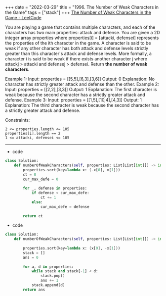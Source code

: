 +++ 
date = "2022-03-29"
title = "1996. The Number of Weak Characters in the Game"
tags = ["stack"]
+++
[The Number of Weak Characters in the Game - LeetCode](https://leetcode.com/problems/the-number-of-weak-characters-in-the-game/)

You are playing a game that contains multiple characters, and each of the characters has two main properties: attack and defense. You are given a 2D integer array properties where properties[i] = [attacki, defensei] represents the properties of the ith character in the game.
A character is said to be weak if any other character has both attack and defense levels strictly greater than this character's attack and defense levels. More formally, a character i is said to be weak if there exists another character j where attackj > attacki and defensej > defensei.
Return __the number of weak characters__.
 
Example 1:
Input: properties = [[5,5],[6,3],[3,6]] Output: 0 Explanation: No character has strictly greater attack and defense than the other. 
Example 2:
Input: properties = [[2,2],[3,3]] Output: 1 Explanation: The first character is weak because the second character has a strictly greater attack and defense. 
Example 3:
Input: properties = [[1,5],[10,4],[4,3]] Output: 1 Explanation: The third character is weak because the second character has a strictly greater attack and defense. 
 
Constraints:

	2 <= properties.length <= 105
	properties[i].length == 2
	1 <= attacki, defensei <= 105

---
- code
```py
class Solution:
    def numberOfWeakCharacters(self, properties: List[List[int]]) -> int:
        properties.sort(key=lambda x: (-x[0], x[1]))
        ct = 0
        cur_max_defe = 0
        
        for _, defense in properties:
            if defense < cur_max_defe:
                ct += 1
            else:
                cur_max_defe = defense
                
        return ct
```
- code
```py
class Solution:
    def numberOfWeakCharacters(self, properties: List[List[int]]) -> int:
        
        properties.sort(key=lambda x: (x[0], -x[1]))
        stack = []
        ans = 0
        
        for a, d in properties:
            while stack and stack[-1] < d:
                stack.pop()
                ans += 1
            stack.append(d)
        return ans
```
